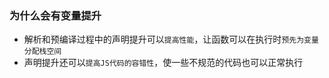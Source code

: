 ### 为什么会有变量提升

- 解析和预编译过程中的声明提升可以`提高性能`，让函数可以在执行时`预先为变量分配栈空间`
- 声明提升还可以`提高JS代码的容错性`，使一些不规范的代码也可以正常执行

